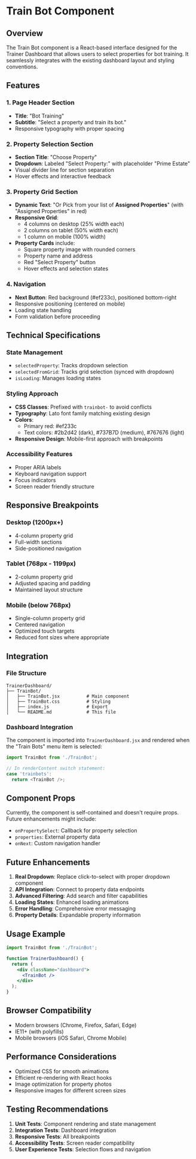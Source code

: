 # Train Bot Component

## Overview
The Train Bot component is a React-based interface designed for the Trainer Dashboard that allows users to select properties for bot training. It seamlessly integrates with the existing dashboard layout and styling conventions.

## Features

### 1. Page Header Section
- **Title**: "Bot Training"
- **Subtitle**: "Select a property and train its bot."
- Responsive typography with proper spacing

### 2. Property Selection Section
- **Section Title**: "Choose Property"
- **Dropdown**: Labeled "Select Property:" with placeholder "Prime Estate"
- Visual divider line for section separation
- Hover effects and interactive feedback

### 3. Property Grid Section
- **Dynamic Text**: "Or Pick from your list of **Assigned Properties**" (with "Assigned Properties" in red)
- **Responsive Grid**: 
  - 4 columns on desktop (25% width each)
  - 2 columns on tablet (50% width each)
  - 1 column on mobile (100% width)
- **Property Cards** include:
  - Square property image with rounded corners
  - Property name and address
  - Red "Select Property" button
  - Hover effects and selection states

### 4. Navigation
- **Next Button**: Red background (#ef233c), positioned bottom-right
- Responsive positioning (centered on mobile)
- Loading state handling
- Form validation before proceeding

## Technical Specifications

### State Management
- `selectedProperty`: Tracks dropdown selection
- `selectedFromGrid`: Tracks grid selection (synced with dropdown)
- `isLoading`: Manages loading states

### Styling Approach
- **CSS Classes**: Prefixed with `trainbot-` to avoid conflicts
- **Typography**: Lato font family matching existing design
- **Colors**: 
  - Primary red: #ef233c
  - Text colors: #2b2d42 (dark), #737B7D (medium), #767676 (light)
- **Responsive Design**: Mobile-first approach with breakpoints

### Accessibility Features
- Proper ARIA labels
- Keyboard navigation support
- Focus indicators
- Screen reader friendly structure

## Responsive Breakpoints

### Desktop (1200px+)
- 4-column property grid
- Full-width sections
- Side-positioned navigation

### Tablet (768px - 1199px)
- 2-column property grid
- Adjusted spacing and padding
- Maintained layout structure

### Mobile (below 768px)
- Single-column property grid
- Centered navigation
- Optimized touch targets
- Reduced font sizes where appropriate

## Integration

### File Structure
```
TrainerDashboard/
├── TrainBot/
│   ├── TrainBot.jsx          # Main component
│   ├── TrainBot.css          # Styling
│   ├── index.js              # Export
│   └── README.md             # This file
```

### Dashboard Integration
The component is imported into `TrainerDashboard.jsx` and rendered when the "Train Bots" menu item is selected:

```javascript
import TrainBot from './TrainBot';

// In renderContent switch statement:
case 'trainbots':
  return <TrainBot />;
```

## Component Props
Currently, the component is self-contained and doesn't require props. Future enhancements might include:
- `onPropertySelect`: Callback for property selection
- `properties`: External property data
- `onNext`: Custom navigation handler

## Future Enhancements
1. **Real Dropdown**: Replace click-to-select with proper dropdown component
2. **API Integration**: Connect to property data endpoints
3. **Advanced Filtering**: Add search and filter capabilities
4. **Loading States**: Enhanced loading animations
5. **Error Handling**: Comprehensive error messaging
6. **Property Details**: Expandable property information

## Usage Example

```jsx
import TrainBot from './TrainBot';

function TrainerDashboard() {
  return (
    <div className="dashboard">
      <TrainBot />
    </div>
  );
}
```

## Browser Compatibility
- Modern browsers (Chrome, Firefox, Safari, Edge)
- IE11+ (with polyfills)
- Mobile browsers (iOS Safari, Chrome Mobile)

## Performance Considerations
- Optimized CSS for smooth animations
- Efficient re-rendering with React hooks
- Image optimization for property photos
- Responsive images for different screen sizes

## Testing Recommendations
1. **Unit Tests**: Component rendering and state management
2. **Integration Tests**: Dashboard integration
3. **Responsive Tests**: All breakpoints
4. **Accessibility Tests**: Screen reader compatibility
5. **User Experience Tests**: Selection flows and navigation
